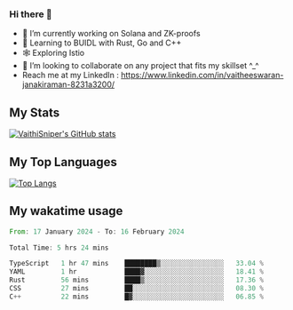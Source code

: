 ### Hi there 👋

- 🔭 I’m currently working on Solana and ZK-proofs
- 📖 Learning to BUIDL with Rust, Go and C++
- 🕸️ Exploring Istio
- 👯 I’m looking to collaborate on any project that fits my skillset ^_^
- Reach me at my LinkedIn : https://www.linkedin.com/in/vaitheeswaran-janakiraman-8231a3200/

## My Stats
[![VaithiSniper's GitHub stats](https://github-readme-stats.vercel.app/api?username=VaithiSniper&hide=stars&theme=radical)](https://github.com/anuraghazra/github-readme-stats)

## My Top Languages

[![Top Langs](https://github-readme-stats.vercel.app/api/top-langs/?username=VaithiSniper&layout=compact)](https://github.com/anuraghazra/github-readme-stats)

## My wakatime usage

<!--START_SECTION:waka-->

```rust
From: 17 January 2024 - To: 16 February 2024

Total Time: 5 hrs 24 mins

TypeScript   1 hr 47 mins    ████████▒░░░░░░░░░░░░░░░░   33.04 %
YAML         1 hr            ████▓░░░░░░░░░░░░░░░░░░░░   18.41 %
Rust         56 mins         ████▒░░░░░░░░░░░░░░░░░░░░   17.36 %
CSS          27 mins         ██░░░░░░░░░░░░░░░░░░░░░░░   08.30 %
C++          22 mins         █▓░░░░░░░░░░░░░░░░░░░░░░░   06.85 %
```

<!--END_SECTION:waka-->
